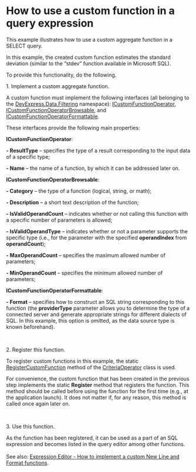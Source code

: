 # How to use a custom function in a query expression


<p>This example illustrates how to use a custom aggregate function in a SELECT query.</p>
<p>In this example, the created custom function estimates the standard deviation (similar to the “stdev” function available in Microsoft SQL).</p>
<p>To provide this functionality, do the following.</p>
<p>1. Implement a custom aggregate function.</p>
<p>A custom function must implement the following interfaces (all belonging to the <a href="https://documentation.devexpress.com/#CoreLibraries/DevExpressDataFiltering">DevExpress.Data.Filtering</a> namespace): <a href="https://documentation.devexpress.com/#CoreLibraries/clsDevExpressDataFilteringICustomFunctionOperatortopic">ICustomFunctionOperator</a>, <a href="https://documentation.devexpress.com/#CoreLibraries/clsDevExpressDataFilteringICustomFunctionOperatorBrowsabletopic">ICustomFunctionOperatorBrowsable</a>, and <a href="https://documentation.devexpress.com/#CoreLibraries/clsDevExpressDataFilteringICustomFunctionOperatorFormattabletopic">ICustomFunctionOperatorFormattable</a>.</p>
<p>These interfaces provide the following main properties:</p>
<p><strong>ICustomFunctionOperator</strong>:</p>
<p><strong>- ResultType</strong> – specifies the type of a result corresponding to the input data of a specific type;</p>
<p><strong>- Name</strong> – the name of a function, by which it can be addressed later on.</p>
<p><strong>ICustomFunctionOperatorBrowsable</strong>:</p>
<p><strong>- Category</strong> – the type of a function (logical, string, or math);</p>
<p><strong>- Description</strong> – a short text description of the function;</p>
<p><strong>- IsValidOperandCount</strong> – indicates whether or not calling this function with a specific number of parameters is allowed;</p>
<p><strong>- IsValidOperandType</strong> – indicates whether or not a parameter supports the specific type (i.e., for the parameter with the specified <strong>operandIndex</strong> from <strong>operandCount</strong>);</p>
<p><strong>- MaxOperandCount</strong> – specifies the maximum allowed number of parameters;</p>
<p><strong>- MinOperandCount</strong> – specifies the minimum allowed number of parameters;</p>
<p><strong>ICustomFunctionOperatorFormattable</strong>:</p>
<p><strong>- Format</strong> – specifies how to construct an SQL string corresponding to this function (the <strong>providerType</strong> parameter allows you to determine the type of a connected server and generate appropriate strings for different dialects of SQL. In this example, this option is omitted, as the data source type is known beforehand).</p>
<p> </p>
<p>2. Register this function.</p>
<p>To register custom functions in this example, the static <a href="https://documentation.devexpress.com/#CoreLibraries/DevExpressDataFilteringCriteriaOperator_RegisterCustomFunctiontopic">RegisterCustomFunction</a> method of the <a href="https://documentation.devexpress.com/#CoreLibraries/clsDevExpressDataFilteringCriteriaOperatortopic">CriteriaOperator</a> class is used.</p>
<p>For convenience, the custom function that has been created in the previous step implements the static <strong>Register</strong> method that registers the function. This method should be called before using the function for the first time (e.g., at the application launch). It does not matter if, for any reason, this method is called once again later on.</p>
<p> </p>
<p>3. Use this function.</p>
<p>As the function has been registered, it can be used as a part of an SQL expression and becomes listed in the query editor among other functions.<br><br>See also: <a href="https://www.devexpress.com/Support/Center/p/T211298">Expression Editor - How to implement a custom New Line and Format functions</a>.</p>

<br/>


